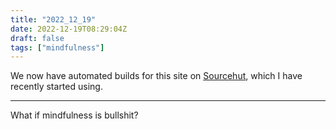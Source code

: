 ```yaml
---
title: "2022_12_19"
date: 2022-12-19T08:29:04Z
draft: false
tags: ["mindfulness"]
---
```


We now have automated builds for this site on [Sourcehut](https://sr.ht/), which I have recently started using.

---

What if mindfulness is bullshit?
